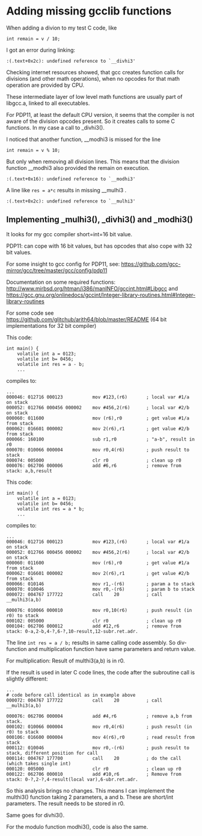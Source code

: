 # Adding missing gcclib functions

When adding a divion to my test C code, like
```
int remain = v / 10;
```
I got an error during linking:
```
:(.text+0x2c): undefined reference to `__divhi3'
```

Checking internet resources showed, that gcc creates function 
calls for divisions (and other math operations), when no
opcodes for that math operation are provided by CPU.

These intermediate layer of low level math functions are usually
part of libgcc.a, linked to all executables. 

For PDP11, at least the default CPU version, it seems that the 
compiler is not aware of the division opcodes present. So it
creates calls to some C functions. In my case a call to
_divhi3().

I noticed that another function, __modhi3 is missed for the line
```
int remain = v % 10;
```
But only when removing all division lines. This means that the
division function __modhi3 also provided the remain on 
execution.
```
:(.text+0x16): undefined reference to `__modhi3'
```

A line like ```res = a*c``` results in missing __mulhi3 .
```
:(.text+0x2c): undefined reference to `__mulhi3'
```

## Implementing _mulhi3(), _divhi3() and _modhi3()
It looks for my gcc compiler short=int=16 bit value.

PDP11: can cope with 16 bit values, but has opcodes that also cope with 32 bit values.

For some insight to gcc config for PDP11, see: https://github.com/gcc-mirror/gcc/tree/master/gcc/config/pdp11

Documentation on some required functions: http://www.mirbsd.org/htman/i386/manINFO/gccint.html#Libgcc
and https://gcc.gnu.org/onlinedocs/gccint/Integer-library-routines.html#Integer-library-routines

For some code see https://github.com/glitchub/arith64/blob/master/README (64 bit implementations for 32 bit compiler)


This code:
```cgo
int main() {
    volatile int a = 0123;
    volatile int b= 0456;
    volatile int res = a - b;
    ...
```

compiles to:
```
...
000046: 012716 000123       	mov	#123,(r6)		; local var #1/a on stack
000052: 012766 000456 000002	mov	#456,2(r6)		; local var #2/b on stack
000060: 011600              	mov	(r6),r0			; get value #1/a from stack
000062: 016601 000002       	mov	2(r6),r1		; get value #2/b from stack
000066: 160100              	sub	r1,r0			; "a-b", result in r0
000070: 010066 000004       	mov	r0,4(r6)		; push result to stack
000074: 005000              	clr	r0			    ; clean up r0
000076: 062706 000006       	add	#6,r6			; remove from stack: a,b,result
```

This code:
```cgo
int main() {
    volatile int a = 0123;
    volatile int b= 0456;
    volatile int res = a * b;
    ...
```

compiles to:
```
...
000046: 012716 000123       	mov	#123,(r6)		; local var #1/a on stack
000052: 012766 000456 000002	mov	#456,2(r6)		; local var #2/b on stack
000060: 011600              	mov	(r6),r0			; get value #1/a from stack
000062: 016601 000002       	mov	2(r6),r1		; get value #2/b from stack
000066: 010146              	mov	r1,-(r6)		; param a to stack
000070: 010046              	mov	r0,-(r6)		; param b to stack
000072: 004767 177722       	call	20			; call __mulhi3(a,b)

000076: 010066 000010       	mov	r0,10(r6)		; push result (in r0) to stack 
000102: 005000              	clr	r0			    ; clean up r0
000104: 062706 000012       	add	#12,r6			; remove from stack: 0-a,2-b,4-?,6-?,10-result,12-subr.ret.adr.
```

The line ```int res = a / b;``` results in same calling code assembly.
So div-function and multiplication function have same parameters and return value.

For multiplication: Result of multhi3(a,b) is in r0. 

If the result is used in later C code lines, the code after the subroutine call is
slightly different:
```
...
# code before call identical as in example above
000072: 004767 177722       	call	20			; call __mulhi3(a,b)

000076: 062706 000004       	add	#4,r6			; remove a,b from stack.
000102: 010066 000004       	mov	r0,4(r6)		; push result (in r0) to stack 
000106: 016600 000004       	mov	4(r6),r0		; read result from stack
000112: 010046              	mov	r0,-(r6)		; push result to stack, different position for call
000114: 004767 177700       	call	20			; do the call (which takes single int)
000120: 005000              	clr	r0			    ; clean up r0
000122: 062706 000010       	add	#10,r6			; Remove from stack: 0-?,2-?,4-result(local var),6-ubr.ret.adr.
```

So this analysis brings no changes. This means I can implement the multhi3() function taking
2 parameters, a and b. These are short/int parameters.
The result needs to be stored in r0.

Same goes for divhi3().

For the modulo function modhi3(), code is also the same.



